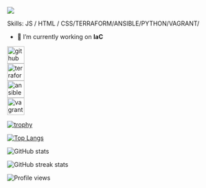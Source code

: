 ![](https://www.itprotoday.com/sites/itprotoday.com/files/styles/article_featured_retina/public/programming%20evolution.jpg?itok=WTj9-yNz)


Skills: JS / HTML / CSS/TERRAFORM/ANSIBLE/PYTHON/VAGRANT/

- 🔭 I’m currently working on **IaC** 


[<img src='https://github.com/yalait/yalait.github.io/blob/main/logos/ansible-svgrepo-com.svg' alt='github' height='40'>](https://github.com/yalait)  
[<img src='https://github.com/yalait/yalait.github.io/blob/main/logos/terraform-icon-svgrepo-com.svg' alt='terraform' height='40'>](https://app.terraform.io/app/4technology/workspaces)  
[<img src='https://cdn.jsdelivr.net/npm/simple-icons@3.0.1/icons/ansible.svg' alt='ansible' height='40'>](https://www.ansible.com/)  
[<img src='https://github.com/yalait/yalait.github.io/blob/main/logos/vagrant-icon-svgrepo-com.svg' alt='vagrant' height='40'>](https://www.vagrantup.com/)

[![trophy](https://github-profile-trophy.vercel.app/?username=yalait)](https://github.com/ryo-ma/github-profile-trophy)

[![Top Langs](https://github-readme-stats.vercel.app/api/top-langs/?username=yalait)](https://github.com/anuraghazra/github-readme-stats)

![GitHub stats](https://github-readme-stats.vercel.app/api?username=yalait&show_icons=true)  

![GitHub streak stats](https://github-readme-streak-stats.herokuapp.com/?user=yalait)  

![Profile views](https://gpvc.arturio.dev/yalait)  
